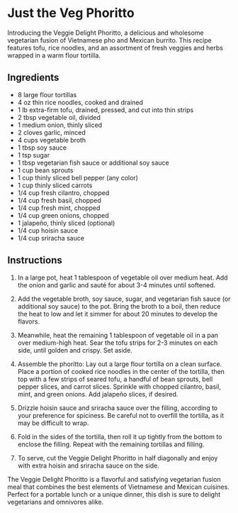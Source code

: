 # Just the Veg Phoritto

Introducing the Veggie Delight Phoritto, a delicious and wholesome vegetarian fusion of Vietnamese pho and Mexican burrito. This recipe features tofu, rice noodles, and an assortment of fresh veggies and herbs wrapped in a warm flour tortilla.

## Ingredients

- 8 large flour tortillas
- 4 oz thin rice noodles, cooked and drained
- 1 lb extra-firm tofu, drained, pressed, and cut into thin strips
- 2 tbsp vegetable oil, divided
- 1 medium onion, thinly sliced
- 2 cloves garlic, minced
- 4 cups vegetable broth
- 1 tbsp soy sauce
- 1 tsp sugar
- 1 tbsp vegetarian fish sauce or additional soy sauce
- 1 cup bean sprouts
- 1 cup thinly sliced bell pepper (any color)
- 1 cup thinly sliced carrots
- 1/4 cup fresh cilantro, chopped
- 1/4 cup fresh basil, chopped
- 1/4 cup fresh mint, chopped
- 1/4 cup green onions, chopped
- 1 jalapeño, thinly sliced (optional)
- 1/4 cup hoisin sauce
- 1/4 cup sriracha sauce

## Instructions

1. In a large pot, heat 1 tablespoon of vegetable oil over medium heat. Add the onion and garlic and sauté for about 3-4 minutes until softened.

2. Add the vegetable broth, soy sauce, sugar, and vegetarian fish sauce (or additional soy sauce) to the pot. Bring the broth to a boil, then reduce the heat to low and let it simmer for about 20 minutes to develop the flavors.

3. Meanwhile, heat the remaining 1 tablespoon of vegetable oil in a pan over medium-high heat. Sear the tofu strips for 2-3 minutes on each side, until golden and crispy. Set aside.

4. Assemble the phoritto: Lay out a large flour tortilla on a clean surface. Place a portion of cooked rice noodles in the center of the tortilla, then top with a few strips of seared tofu, a handful of bean sprouts, bell pepper slices, and carrot slices. Sprinkle with chopped cilantro, basil, mint, and green onions. Add jalapeño slices, if desired.

5. Drizzle hoisin sauce and sriracha sauce over the filling, according to your preference for spiciness. Be careful not to overfill the tortilla, as it may be difficult to wrap.

6. Fold in the sides of the tortilla, then roll it up tightly from the bottom to enclose the filling. Repeat with the remaining tortillas and filling.

7. To serve, cut the Veggie Delight Phoritto in half diagonally and enjoy with extra hoisin and sriracha sauce on the side.

The Veggie Delight Phoritto is a flavorful and satisfying vegetarian fusion meal that combines the best elements of Vietnamese and Mexican cuisines. Perfect for a portable lunch or a unique dinner, this dish is sure to delight vegetarians and omnivores alike.

